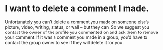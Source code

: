 # I want to delete a comment I made.

Unfortunately you can&rsquo;t delete a comment you made on someone else&rsquo;s picture, video, writing, status, or wall &ndash; but they can! So we suggest you contact the owner of the profile you commented on and ask them to remove your comment. If it was a comment you made in a group, you&rsquo;d have to contact the group owner to see if they will delete it for you.
